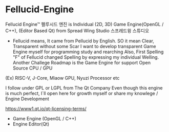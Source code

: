 # Fellucid-Engine
Fellucid Engine™ 펠루시드 엔진 is Individual (2D, 3D) Game Engine(OpenGL / C++), (Editor Based Qt) from Spread Wing Studio 스프레드윙 스튜디오 

* Fellucid means, It came from Pellucid by English. 
SO it mean Clear, Transparent without some Scar
I want to develop transparent Game Engine myself for programming study and rearching
Also, First Spelling "F" of Fellucid changed Spelling by expressing my individual Welling. 
Another Challege Roadmap is the Game Engine for support Open Source CPU / GPU 

(Ex) RISC-V, J-Core, Miaow GPU, Nyuzi Processor etc

I follow under GPL or LGPL from The Qt Company
Even though this engine is much perfect, I`ll open here for growth myself or share my knowlege / Engine Development 

https://www1.qt.io/qt-licensing-terms/

- Game Engine (OpenGL / C++)
- Engine Editor(Qt)
